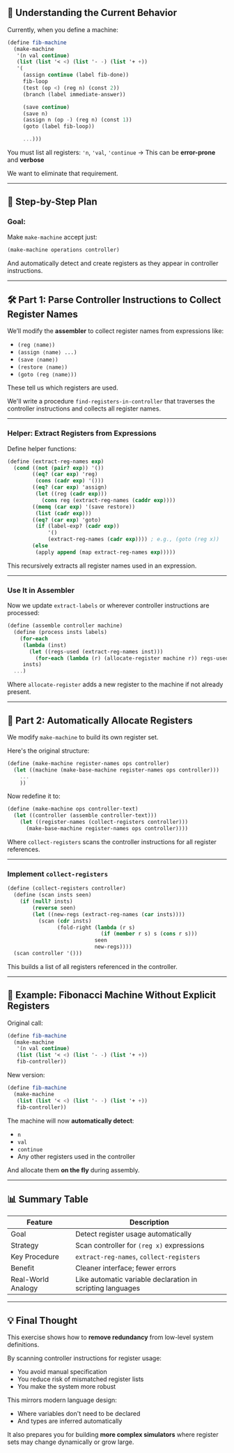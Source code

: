 ## 🧠 Understanding the Current Behavior

Currently, when you define a machine:

```scheme
(define fib-machine
  (make-machine
   '(n val continue)
   (list (list '< <) (list '- -) (list '+ +))
   '(
     (assign continue (label fib-done))
     fib-loop
     (test (op <) (reg n) (const 2))
     (branch (label immediate-answer))

     (save continue)
     (save n)
     (assign n (op -) (reg n) (const 1))
     (goto (label fib-loop))

     ...)))
```

You must list all registers: `'n`, `'val`, `'continue`
→ This can be **error-prone** and **verbose**

We want to eliminate that requirement.

---

## 🔁 Step-by-Step Plan

### Goal:
Make `make-machine` accept just:

```scheme
(make-machine operations controller)
```

And automatically detect and create registers as they appear in controller instructions.

---

## 🛠️ Part 1: Parse Controller Instructions to Collect Register Names

We’ll modify the **assembler** to collect register names from expressions like:

- `(reg ⟨name⟩)`
- `(assign ⟨name⟩ ...)`
- `(save ⟨name⟩)`
- `(restore ⟨name⟩)`
- `(goto (reg ⟨name⟩))`

These tell us which registers are used.

We'll write a procedure `find-registers-in-controller` that traverses the controller instructions and collects all register names.

---

### Helper: Extract Registers from Expressions

Define helper functions:

```scheme
(define (extract-reg-names exp)
  (cond ((not (pair? exp)) '())
        ((eq? (car exp) 'reg)
         (cons (cadr exp) '()))
        ((eq? (car exp) 'assign)
         (let ((reg (cadr exp)))
           (cons reg (extract-reg-names (caddr exp))))
        ((memq (car exp) '(save restore))
         (list (cadr exp)))
        ((eq? (car exp) 'goto)
         (if (label-exp? (cadr exp))
             '()
             (extract-reg-names (cadr exp)))) ; e.g., (goto (reg x))
        (else
         (apply append (map extract-reg-names exp)))))
```

This recursively extracts all register names used in an expression.

---

### Use It in Assembler

Now we update `extract-labels` or wherever controller instructions are processed:

```scheme
(define (assemble controller machine)
  (define (process insts labels)
    (for-each
     (lambda (inst)
       (let ((regs-used (extract-reg-names inst)))
         (for-each (lambda (r) (allocate-register machine r)) regs-used)))
     insts)
  ...)
```

Where `allocate-register` adds a new register to the machine if not already present.

---

## 📌 Part 2: Automatically Allocate Registers

We modify `make-machine` to build its own register set.

Here's the original structure:

```scheme
(define (make-machine register-names ops controller)
  (let ((machine (make-base-machine register-names ops controller)))
    ...
    ))
```

Now redefine it to:

```scheme
(define (make-machine ops controller-text)
  (let ((controller (assemble controller-text)))
    (let ((register-names (collect-registers controller)))
      (make-base-machine register-names ops controller))))
```

Where `collect-registers` scans the controller instructions for all register references.

---

### Implement `collect-registers`

```scheme
(define (collect-registers controller)
  (define (scan insts seen)
    (if (null? insts)
        (reverse seen)
        (let ((new-regs (extract-reg-names (car insts))))
          (scan (cdr insts)
                (fold-right (lambda (r s)
                              (if (member r s) s (cons r s)))
                            seen
                            new-regs))))
  (scan controller '()))
```

This builds a list of all registers referenced in the controller.

---

## 🧪 Example: Fibonacci Machine Without Explicit Registers

Original call:

```scheme
(define fib-machine
  (make-machine
   '(n val continue)
   (list (list '< <) (list '- -) (list '+ +))
   fib-controller))
```

New version:

```scheme
(define fib-machine
  (make-machine
   (list (list '< <) (list '- -) (list '+ +))
   fib-controller))
```

The machine will now **automatically detect**:
- `n`
- `val`
- `continue`
- Any other registers used in the controller

And allocate them **on the fly** during assembly.

---

## 📊 Summary Table

| Feature | Description |
|--------|-------------|
| Goal | Detect register usage automatically |
| Strategy | Scan controller for `(reg x)` expressions |
| Key Procedure | `extract-reg-names`, `collect-registers` |
| Benefit | Cleaner interface; fewer errors |
| Real-World Analogy | Like automatic variable declaration in scripting languages |

---

## 💡 Final Thought

This exercise shows how to **remove redundancy** from low-level system definitions.

By scanning controller instructions for register usage:
- You avoid manual specification
- You reduce risk of mismatched register lists
- You make the system more robust

This mirrors modern language design:
- Where variables don't need to be declared
- And types are inferred automatically

It also prepares you for building **more complex simulators** where register sets may change dynamically or grow large.

